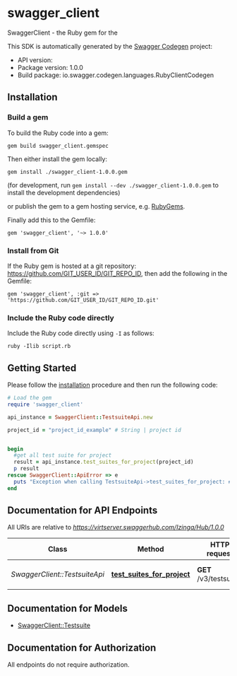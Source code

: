 # swagger_client

SwaggerClient - the Ruby gem for the 


This SDK is automatically generated by the [Swagger Codegen](https://github.com/swagger-api/swagger-codegen) project:

- API version: 
- Package version: 1.0.0
- Build package: io.swagger.codegen.languages.RubyClientCodegen

## Installation

### Build a gem

To build the Ruby code into a gem:

```shell
gem build swagger_client.gemspec
```

Then either install the gem locally:

```shell
gem install ./swagger_client-1.0.0.gem
```
(for development, run `gem install --dev ./swagger_client-1.0.0.gem` to install the development dependencies)

or publish the gem to a gem hosting service, e.g. [RubyGems](https://rubygems.org/).

Finally add this to the Gemfile:

    gem 'swagger_client', '~> 1.0.0'

### Install from Git

If the Ruby gem is hosted at a git repository: https://github.com/GIT_USER_ID/GIT_REPO_ID, then add the following in the Gemfile:

    gem 'swagger_client', :git => 'https://github.com/GIT_USER_ID/GIT_REPO_ID.git'

### Include the Ruby code directly

Include the Ruby code directly using `-I` as follows:

```shell
ruby -Ilib script.rb
```

## Getting Started

Please follow the [installation](#installation) procedure and then run the following code:
```ruby
# Load the gem
require 'swagger_client'

api_instance = SwaggerClient::TestsuiteApi.new

project_id = "project_id_example" # String | project id


begin
  #get all test suite for project
  result = api_instance.test_suites_for_project(project_id)
  p result
rescue SwaggerClient::ApiError => e
  puts "Exception when calling TestsuiteApi->test_suites_for_project: #{e}"
end

```

## Documentation for API Endpoints

All URIs are relative to *https://virtserver.swaggerhub.com/Izinga/Hub/1.0.0*

Class | Method | HTTP request | Description
------------ | ------------- | ------------- | -------------
*SwaggerClient::TestsuiteApi* | [**test_suites_for_project**](docs/TestsuiteApi.md#test_suites_for_project) | **GET** /v3/testsuites | get all test suite for project


## Documentation for Models

 - [SwaggerClient::Testsuite](docs/Testsuite.md)


## Documentation for Authorization

 All endpoints do not require authorization.

